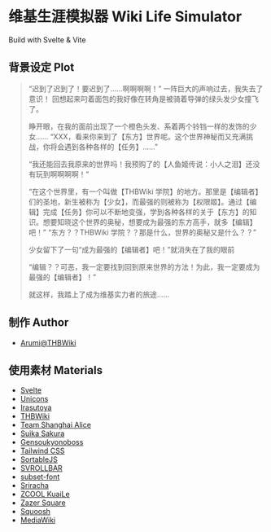 # 维基生涯模拟器 Wiki Life Simulator

Build with Svelte & Vite

## 背景设定 Plot

> “迟到了迟到了！要迟到了……啊啊啊啊！”
> 一阵巨大的声响过去，我失去了意识！
> 回想起来叼着面包的我好像在转角是被骑着导弹的绿头发少女撞飞了。
>
> 睁开眼，在我的面前出现了一个橙色头发、系着两个铃铛一样的发饰的少女……
> “XXX，看来你来到了【东方】世界呢。这个世界神秘而又充满挑战，你将会遇到各种各样的【任务】……”
>
> “我还能回去我原来的世界吗！我预购了的【人鱼姬传说：小人之泪】还没有玩到啊啊啊啊！”
>
> “在这个世界里，有一个叫做【THBWiki 学院】的地方。那里是【编辑者】们的圣地，新生被称为【少女】，而最强的则被称为【权限姬】。通过【编辑】完成【任务】你可以不断地变强，学到各种各样的关于【东方】的知识。想要知晓这个世界的奥秘，想要成为最强的东方高手，就多【编辑】吧！”
> “东方？？THBWiki 学院？？那是什么，世界的奥秘又是什么？？”
>
> 少女留下了一句“成为最强的【编辑者】吧！”就消失在了我的眼前
>
> “编辑？？可恶，我一定要找到回到原来世界的方法！为此，我一定要成为最强的【编辑者】！”
>
> 就这样，我踏上了成为维基实力者的旅途……

## 制作 Author

- [Arumi](https://github.com/arumi-s)[@THBWiki](https://thwiki.cc/User:Arumi)

## 使用素材 Materials

- [Svelte](https://svelte.dev)
- [Unicons](https://iconscout.com/unicons)
- [Irasutoya](https://www.irasutoya.com)
- [THBWiki](https://thwiki.cc)
- [Team Shanghai Alice](https://www16.big.or.jp/~zun)
- [Suika Sakura](https://thwiki.cc/User:Suika_Sakura)
- [Gensoukyonoboss](https://thwiki.cc/User:Gensoukyonoboss)
- [Tailwind CSS](https://tailwindcss.com)
- [SortableJS](https://sortablejs.github.io/Sortable/)
- [SVROLLBAR](https://daylilyfield.github.io/svrollbar/)
- [subset-font](https://www.npmjs.com/package/subset-font)
- [Sriracha](https://fonts.google.com/specimen/Sriracha)
- [ZCOOL KuaiLe](https://fonts.google.com/specimen/ZCOOL+KuaiLe)
- [Zazer Square](https://www.dafont.com/zazer-square.font)
- [Squoosh](https://squoosh.app)
- [MediaWiki](https://www.mediawiki.org)
